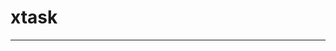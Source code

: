 <!-- sync-readme title [[ -->
# xtask
<!-- sync-readme ]] -->

<!-- sync-readme badge -->

---

<!-- sync-readme rustdoc -->
